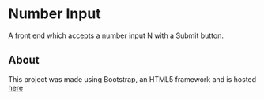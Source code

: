# Number Input

A front end which accepts a number input N with a Submit button.

## About
This project was made using Bootstrap, an HTML5 framework and is hosted [here](http://number-input.bitballoon.com/)

